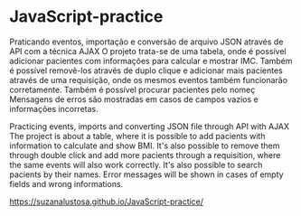 # JavaScript-practice

Praticando eventos, importação e conversão de arquivo JSON através de API com a técnica AJAX
O projeto trata-se de uma tabela, onde é possível adicionar pacientes com informações para calcular e mostrar IMC. Também é possível removê-los através de duplo clique e adicionar mais pacientes através de uma requisição, onde os mesmos eventos também funcionarão corretamente. Também é possível procurar pacientes pelo nomeç
Mensagens de erros são mostradas em casos de campos vazios e informações incorretas.

Practicing events, imports and converting JSON file through API with AJAX 
The project is about a table, where it is possible to add pacients with information to calculate and show BMI. It's also possible to remove them through double click and add more pacients through a requisition, where the same events will also work correctly. It's also possible to search pacients by their names.
Error messages will be shown in cases of empty fields and wrong informations.

https://suzanalustosa.github.io/JavaScript-practice/
